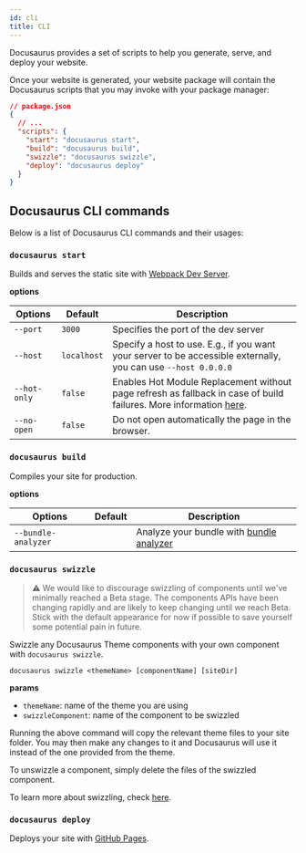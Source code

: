 ```yaml
---
id: cli
title: CLI
---
```


Docusaurus provides a set of scripts to help you generate, serve, and deploy your website.

Once your website is generated, your website package will contain the Docusaurus scripts that you may invoke with your package manager:

```json
// package.json
{
  // ...
  "scripts": {
    "start": "docusaurus start",
    "build": "docusaurus build",
    "swizzle": "docusaurus swizzle",
    "deploy": "docusaurus deploy"
  }
}
```

## Docusaurus CLI commands

Below is a list of Docusaurus CLI commands and their usages:

<!-- TODO: init docs after the init command is implemented

### `docusaurus init`

The `docusaurus init` command is intended to be used with `docusaurus` installed globally:

```shell
$ yarn global add docusaurus
# or
$ npm install --global docusaurus
```
-->

### `docusaurus start`

Builds and serves the static site with [Webpack Dev Server](https://webpack.js.org/configuration/dev-server).

**options**

| Options | Default | Description |
| --- | --- | --- |
| `--port` | `3000` | Specifies the port of the dev server |
| `--host` | `localhost` | Specify a host to use. E.g., if you want your server to be accessible externally, you can use `--host 0.0.0.0` |
| `--hot-only` | `false` | Enables Hot Module Replacement without page refresh as fallback in case of build failures. More information [here](https://webpack.js.org/configuration/dev-server/#devserverhotonly). |
| `--no-open` | `false` | Do not open automatically the page in the browser. |

### `docusaurus build`

Compiles your site for production.

**options**

| Options | Default | Description |
| --- | --- | --- |
| `--bundle-analyzer` |  | Analyze your bundle with [bundle analyzer](https://github.com/webpack-contrib/webpack-bundle-analyzer) |

### `docusaurus swizzle`

> ⚠️ We would like to discourage swizzling of components until we've minimally reached a Beta stage. The components APIs have been changing rapidly and are likely to keep changing until we reach Beta. Stick with the default appearance for now if possible to save yourself some potential pain in future.

Swizzle any Docusaurus Theme components with your own component with `docusaurus swizzle`.

```shell
docusaurus swizzle <themeName> [componentName] [siteDir]
```

**params**

- `themeName`: name of the theme you are using
- `swizzleComponent`: name of the component to be swizzled

Running the above command will copy the relevant theme files to your site folder. You may then make any changes to it and Docusaurus will use it instead of the one provided from the theme.

To unswizzle a component, simply delete the files of the swizzled component.

<!-- TODO a separate section for swizzle tutorial -->

To learn more about swizzling, check [here](#).

### `docusaurus deploy`

Deploys your site with [GitHub Pages](https://pages.github.com/).
